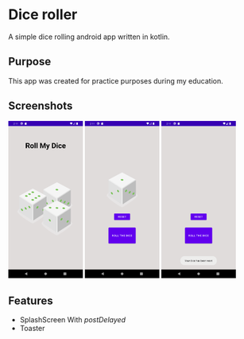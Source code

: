 # Dice roller

A simple dice rolling android app written in kotlin.

## Purpose

This app was created for practice purposes during my education.

## Screenshots

<img src="readMeImg/Screenshot1.png" width="150"> <img src="readMeImg/Screenshot2.png" width="150"> <img src="readMeImg/Screenshot3.png" width="150">

<!--![](readMeImg/Screenshot1.png) ![](readMeImg/Screenshot2.png) ![](readMeImg/Screenshot3.png) -->

## Features

- SplashScreen With *postDelayed*
- Toaster